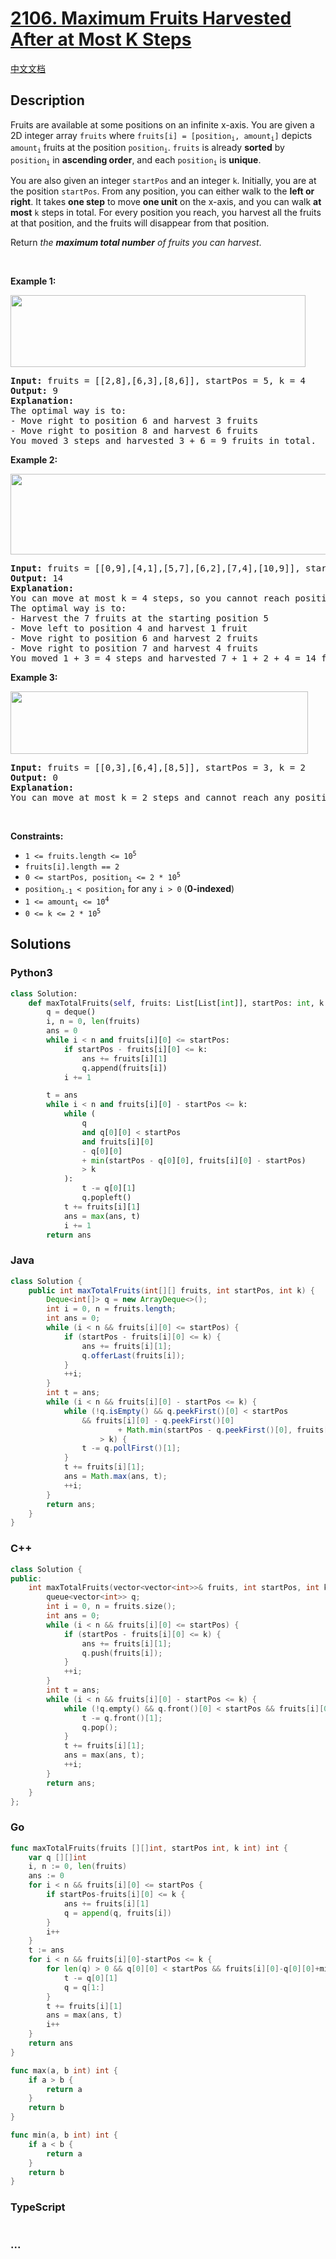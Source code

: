 # [2106. Maximum Fruits Harvested After at Most K Steps](https://leetcode.com/problems/maximum-fruits-harvested-after-at-most-k-steps)

[中文文档](/solution/2100-2199/2106.Maximum%20Fruits%20Harvested%20After%20at%20Most%20K%20Steps/README.md)

## Description

<p>Fruits are available at some positions on an infinite x-axis. You are given a 2D integer array <code>fruits</code> where <code>fruits[i] = [position<sub>i</sub>, amount<sub>i</sub>]</code> depicts <code>amount<sub>i</sub></code> fruits at the position <code>position<sub>i</sub></code>. <code>fruits</code> is already <strong>sorted</strong> by <code>position<sub>i</sub></code> in <strong>ascending order</strong>, and each <code>position<sub>i</sub></code> is <strong>unique</strong>.</p>

<p>You are also given an integer <code>startPos</code> and an integer <code>k</code>. Initially, you are at the position <code>startPos</code>. From any position, you can either walk to the <strong>left or right</strong>. It takes <strong>one step</strong> to move <strong>one unit</strong> on the x-axis, and you can walk <strong>at most</strong> <code>k</code> steps in total. For every position you reach, you harvest all the fruits at that position, and the fruits will disappear from that position.</p>

<p>Return <em>the <strong>maximum total number</strong> of fruits you can harvest</em>.</p>

<p>&nbsp;</p>
<p><strong class="example">Example 1:</strong></p>
<img alt="" src="https://fastly.jsdelivr.net/gh/doocs/leetcode@main/solution/2100-2199/2106.Maximum%20Fruits%20Harvested%20After%20at%20Most%20K%20Steps/images/1.png" style="width: 472px; height: 115px;" />
<pre>
<strong>Input:</strong> fruits = [[2,8],[6,3],[8,6]], startPos = 5, k = 4
<strong>Output:</strong> 9
<strong>Explanation:</strong> 
The optimal way is to:
- Move right to position 6 and harvest 3 fruits
- Move right to position 8 and harvest 6 fruits
You moved 3 steps and harvested 3 + 6 = 9 fruits in total.
</pre>

<p><strong class="example">Example 2:</strong></p>
<img alt="" src="https://fastly.jsdelivr.net/gh/doocs/leetcode@main/solution/2100-2199/2106.Maximum%20Fruits%20Harvested%20After%20at%20Most%20K%20Steps/images/2.png" style="width: 512px; height: 129px;" />
<pre>
<strong>Input:</strong> fruits = [[0,9],[4,1],[5,7],[6,2],[7,4],[10,9]], startPos = 5, k = 4
<strong>Output:</strong> 14
<strong>Explanation:</strong> 
You can move at most k = 4 steps, so you cannot reach position 0 nor 10.
The optimal way is to:
- Harvest the 7 fruits at the starting position 5
- Move left to position 4 and harvest 1 fruit
- Move right to position 6 and harvest 2 fruits
- Move right to position 7 and harvest 4 fruits
You moved 1 + 3 = 4 steps and harvested 7 + 1 + 2 + 4 = 14 fruits in total.
</pre>

<p><strong class="example">Example 3:</strong></p>
<img alt="" src="https://fastly.jsdelivr.net/gh/doocs/leetcode@main/solution/2100-2199/2106.Maximum%20Fruits%20Harvested%20After%20at%20Most%20K%20Steps/images/3.png" style="width: 476px; height: 100px;" />
<pre>
<strong>Input:</strong> fruits = [[0,3],[6,4],[8,5]], startPos = 3, k = 2
<strong>Output:</strong> 0
<strong>Explanation:</strong>
You can move at most k = 2 steps and cannot reach any position with fruits.
</pre>

<p>&nbsp;</p>
<p><strong>Constraints:</strong></p>

<ul>
	<li><code>1 &lt;= fruits.length &lt;= 10<sup>5</sup></code></li>
	<li><code>fruits[i].length == 2</code></li>
	<li><code>0 &lt;= startPos, position<sub>i</sub> &lt;= 2 * 10<sup>5</sup></code></li>
	<li><code>position<sub>i-1</sub> &lt; position<sub>i</sub></code> for any <code>i &gt; 0</code>&nbsp;(<strong>0-indexed</strong>)</li>
	<li><code>1 &lt;= amount<sub>i</sub> &lt;= 10<sup>4</sup></code></li>
	<li><code>0 &lt;= k &lt;= 2 * 10<sup>5</sup></code></li>
</ul>

## Solutions

<!-- tabs:start -->

### **Python3**

```python
class Solution:
    def maxTotalFruits(self, fruits: List[List[int]], startPos: int, k: int) -> int:
        q = deque()
        i, n = 0, len(fruits)
        ans = 0
        while i < n and fruits[i][0] <= startPos:
            if startPos - fruits[i][0] <= k:
                ans += fruits[i][1]
                q.append(fruits[i])
            i += 1

        t = ans
        while i < n and fruits[i][0] - startPos <= k:
            while (
                q
                and q[0][0] < startPos
                and fruits[i][0]
                - q[0][0]
                + min(startPos - q[0][0], fruits[i][0] - startPos)
                > k
            ):
                t -= q[0][1]
                q.popleft()
            t += fruits[i][1]
            ans = max(ans, t)
            i += 1
        return ans
```

### **Java**

```java
class Solution {
    public int maxTotalFruits(int[][] fruits, int startPos, int k) {
        Deque<int[]> q = new ArrayDeque<>();
        int i = 0, n = fruits.length;
        int ans = 0;
        while (i < n && fruits[i][0] <= startPos) {
            if (startPos - fruits[i][0] <= k) {
                ans += fruits[i][1];
                q.offerLast(fruits[i]);
            }
            ++i;
        }
        int t = ans;
        while (i < n && fruits[i][0] - startPos <= k) {
            while (!q.isEmpty() && q.peekFirst()[0] < startPos
                && fruits[i][0] - q.peekFirst()[0]
                        + Math.min(startPos - q.peekFirst()[0], fruits[i][0] - startPos)
                    > k) {
                t -= q.pollFirst()[1];
            }
            t += fruits[i][1];
            ans = Math.max(ans, t);
            ++i;
        }
        return ans;
    }
}
```

### **C++**

```cpp
class Solution {
public:
    int maxTotalFruits(vector<vector<int>>& fruits, int startPos, int k) {
        queue<vector<int>> q;
        int i = 0, n = fruits.size();
        int ans = 0;
        while (i < n && fruits[i][0] <= startPos) {
            if (startPos - fruits[i][0] <= k) {
                ans += fruits[i][1];
                q.push(fruits[i]);
            }
            ++i;
        }
        int t = ans;
        while (i < n && fruits[i][0] - startPos <= k) {
            while (!q.empty() && q.front()[0] < startPos && fruits[i][0] - q.front()[0] + min(startPos - q.front()[0], fruits[i][0] - startPos) > k) {
                t -= q.front()[1];
                q.pop();
            }
            t += fruits[i][1];
            ans = max(ans, t);
            ++i;
        }
        return ans;
    }
};
```

### **Go**

```go
func maxTotalFruits(fruits [][]int, startPos int, k int) int {
	var q [][]int
	i, n := 0, len(fruits)
	ans := 0
	for i < n && fruits[i][0] <= startPos {
		if startPos-fruits[i][0] <= k {
			ans += fruits[i][1]
			q = append(q, fruits[i])
		}
		i++
	}
	t := ans
	for i < n && fruits[i][0]-startPos <= k {
		for len(q) > 0 && q[0][0] < startPos && fruits[i][0]-q[0][0]+min(startPos-q[0][0], fruits[i][0]-startPos) > k {
			t -= q[0][1]
			q = q[1:]
		}
		t += fruits[i][1]
		ans = max(ans, t)
		i++
	}
	return ans
}

func max(a, b int) int {
	if a > b {
		return a
	}
	return b
}

func min(a, b int) int {
	if a < b {
		return a
	}
	return b
}
```

### **TypeScript**

```ts

```

### **...**

```

```

<!-- tabs:end -->
